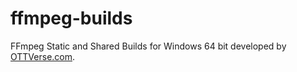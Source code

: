 # ffmpeg-builds
FFmpeg Static and Shared Builds for Windows 64 bit developed by [OTTVerse.com](https://ottverse.com).  
